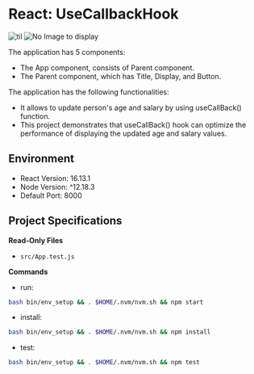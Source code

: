 # React: UseCallbackHook

![til](UseCallbackHook/useCallbackPage.GIF)
<img src="UseCallbackHook/useCallbackPage.GIF" alt="No Image to display" />

The application has 5 components:

*   The App component, consists of Parent component.
*   The Parent component, which has Title, Display, and Button.



The application has the following functionalities:

*   It allows to update person's age and salary by using useCallBack() function.
*   This project demonstrates that useCallBack() hook can optimize the performance of displaying the updated age and salary values. 

## Environment 

- React Version: 16.13.1
- Node Version: ^12.18.3
- Default Port: 8000

## Project Specifications 

**Read-Only Files**
- `src/App.test.js`

**Commands**
- run: 
```bash
bash bin/env_setup && . $HOME/.nvm/nvm.sh && npm start
```
- install: 
```bash
bash bin/env_setup && . $HOME/.nvm/nvm.sh && npm install
```
- test: 
```bash
bash bin/env_setup && . $HOME/.nvm/nvm.sh && npm test
```
